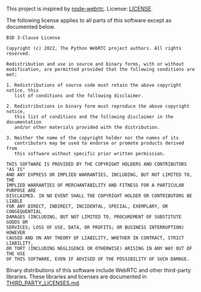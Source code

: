 This project is inspired by [node-webrtc](https://github.com/node-webrtc/node-webrtc). License: [LICENSE](https://github.com/node-webrtc/node-webrtc/blob/develop/LICENSE.md).

The following license applies to all parts of this software except as documented
below.

```
BSD 3-Clause License

Copyright (c) 2022, The Python WebRTC project authors. All rights reserved.

Redistribution and use in source and binary forms, with or without
modification, are permitted provided that the following conditions are met:

1. Redistributions of source code must retain the above copyright notice, this
   list of conditions and the following disclaimer.

2. Redistributions in binary form must reproduce the above copyright notice,
   this list of conditions and the following disclaimer in the documentation
   and/or other materials provided with the distribution.

3. Neither the name of the copyright holder nor the names of its
   contributors may be used to endorse or promote products derived from
   this software without specific prior written permission.

THIS SOFTWARE IS PROVIDED BY THE COPYRIGHT HOLDERS AND CONTRIBUTORS "AS IS"
AND ANY EXPRESS OR IMPLIED WARRANTIES, INCLUDING, BUT NOT LIMITED TO, THE
IMPLIED WARRANTIES OF MERCHANTABILITY AND FITNESS FOR A PARTICULAR PURPOSE ARE
DISCLAIMED. IN NO EVENT SHALL THE COPYRIGHT HOLDER OR CONTRIBUTORS BE LIABLE
FOR ANY DIRECT, INDIRECT, INCIDENTAL, SPECIAL, EXEMPLARY, OR CONSEQUENTIAL
DAMAGES (INCLUDING, BUT NOT LIMITED TO, PROCUREMENT OF SUBSTITUTE GOODS OR
SERVICES; LOSS OF USE, DATA, OR PROFITS; OR BUSINESS INTERRUPTION) HOWEVER
CAUSED AND ON ANY THEORY OF LIABILITY, WHETHER IN CONTRACT, STRICT LIABILITY,
OR TORT (INCLUDING NEGLIGENCE OR OTHERWISE) ARISING IN ANY WAY OUT OF THE USE
OF THIS SOFTWARE, EVEN IF ADVISED OF THE POSSIBILITY OF SUCH DAMAGE.
```

Binary distributions of this software include WebRTC and other third-party
libraries. These libraries and licenses are documented in
[THIRD_PARTY_LICENSES.md](THIRD_PARTY_LICENSES.md).

